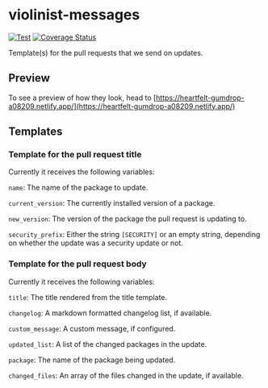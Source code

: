 # violinist-messages

[![Test](https://github.com/violinist-dev/violinist-messages/actions/workflows/test.yml/badge.svg)](https://github.com/violinist-dev/violinist-messages/actions/workflows/test.yml)
[![Coverage Status](https://coveralls.io/repos/github/violinist-dev/violinist-messages/badge.svg?branch=master)](https://coveralls.io/github/violinist-dev/violinist-messages?branch=master)

Template(s) for the pull requests that we send on updates.

## Preview

To see a preview of how they look, head to [https://heartfelt-gumdrop-a08209.netlify.app/](https://heartfelt-gumdrop-a08209.netlify.app/)

## Templates

### Template for the pull request title

Currently it receives the following variables:

`name`: The name of the package to update.

`current_version`: The currently installed version of a package.

`new_version`: The version of the package the pull request is updating to.

`security_prefix`: Either the string `[SECURITY]` or an empty string, depending on whether the update was a security update or not.

### Template for the pull request body

Currently it receives the following variables:

`title`: The title rendered from the title template.

`changelog`: A markdown formatted changelog list, if available.

`custom_message`: A custom message, if configured.

`updated_list`: A list of the changed packages in the update.

`package`: The name of the package being updated.

`changed_files`: An array of the files changed in the update, if available.
